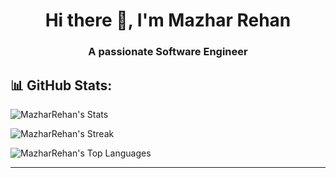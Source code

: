 <h1 align="center">Hi there 👋, I'm Mazhar Rehan</h1>
<h3 align="center">A passionate Software Engineer</h3>


## 📊 GitHub Stats:
![MazharRehan's Stats](https://github-readme-stats.vercel.app/api?username=MazharRehan&theme=algolia&show_icons=true&hide_border=true&count_private=true)

![MazharRehan's Streak](https://github-readme-streak-stats.herokuapp.com/?user=MazharRehan&theme=algolia&hide_border=true)

![MazharRehan's Top Languages](https://github-readme-stats.vercel.app/api/top-langs/?username=MazharRehan&theme=algolia&show_icons=true&hide_border=true&layout=compact)

---
<!--
**MazharRehan/MazharRehan** is a ✨ _special_ ✨ repository because its `README.md` (this file) appears on your GitHub profile.

Here are some ideas to get you started:

- 🔭 I’m currently working on ...
- 🌱 I’m currently learning ...
- 👯 I’m looking to collaborate on ...
- 🤔 I’m looking for help with ...
- 💬 Ask me about ...
- 📫 How to reach me: ...
- 😄 Pronouns: ...
- ⚡ Fun fact: ...
-->
